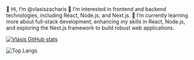 👋 Hi, I’m @vlasiszacharis
👀 I’m interested in frontend and backend technologies, including React, Node.js, and Next.js.
🌱 I’m currently learning more about full-stack development, enhancing my skills in React, Node.js, and exploring the Next.js framework to build robust web applications.





[![Vlasis GitHub stats](https://github-readme-stats.vercel.app/api?username=vlasiszacharis)](https://github.com/vlasiszacharis/github-readme-stats)


![Top Langs](https://github-readme-stats.vercel.app/api/top-langs/?username=vlasiszacharis&hide_progress=true)
